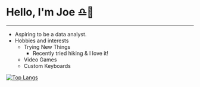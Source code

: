 # Hello, I'm Joe ♎🐯

-------------------------------------------------------------------------------------------------------------------------------------------------------------
* Aspiring to be a data analyst.
* Hobbies and interests
  * Trying New Things
       * Recently tried hiking & I love it!
  * Video Games
  * Custom Keyboards


[![Top Langs](https://github-readme-stats.vercel.app/api/top-langs/?username=Joe-Huan)](https://github.com/anuraghazra/github-readme-stats)

